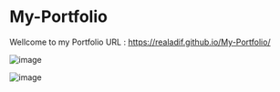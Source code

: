 # My-Portfolio

Wellcome to my Portfolio 
URL : https://realadif.github.io/My-Portfolio/

![image](https://user-images.githubusercontent.com/90451018/169987460-915a080d-a3b8-4eb6-8a09-c02dd607835b.png)

![image](https://user-images.githubusercontent.com/90451018/169988184-88b589b5-577f-4a2f-8ead-499eb3a7caf4.png)
